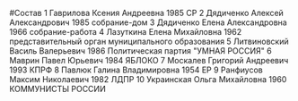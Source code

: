 #Состав
1 Гаврилова Ксения Андреевна 1985 СР
2 Дядиченко Алексей Александрович 1985 собрание-дом
3 Дядиченко Елена Александровна 1966 собрание-работа
4 Лазуткина Елена Михайловна 1962 представительный орган муниципального образования
5 Литвиновский Василь Валерьевич 1986 Политическая партия \"УМНАЯ РОССИЯ\"
6 Маврин Павел Юрьевич 1984 ЯБЛОКО
7 Москалев Григорий Андреевич 1993 КПРФ
8 Павлюк Галина Владимировна 1954 ЕР
9 Ранфиусов Максим Николаевич 1982 ЛДПР
10 Украинская Ольга Михайловна 1960 КОММУНИСТЫ РОССИИ

